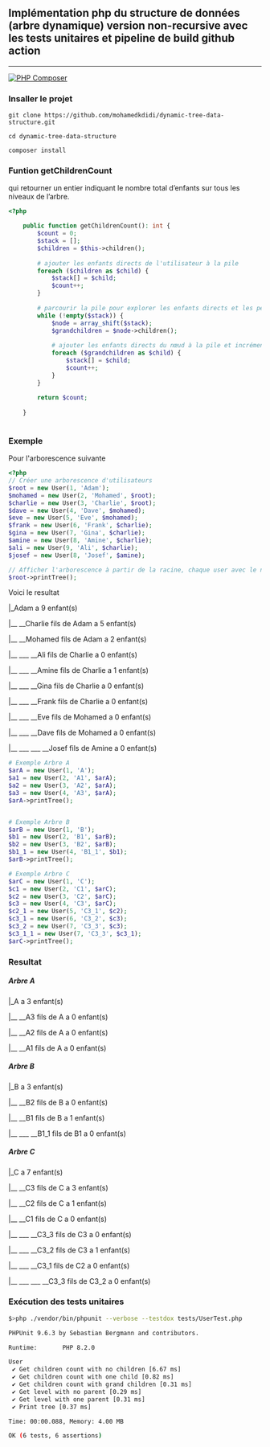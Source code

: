 ## Implémentation php du structure de données (arbre dynamique) version non-recursive avec les tests unitaires et pipeline de build github action
******
[![PHP Composer](https://github.com/mohamedkdidi/dynamic-tree-data-structure/actions/workflows/ci.yml/badge.svg)](https://github.com/mohamedkdidi/dynamic-tree-data-structure/actions/workflows/ci.yml)

### Insaller le projet

 `git clone https://github.com/mohamedkdidi/dynamic-tree-data-structure.git `

 `cd dynamic-tree-data-structure `

 `composer install `

### Funtion getChildrenCount

qui retourner un entier indiquant le nombre total d’enfants sur tous les niveaux de l’arbre.

```php
<?php

    public function getChildrenCount(): int {
        $count = 0;
        $stack = [];
        $children = $this->children();
        
        # ajouter les enfants directs de l'utilisateur à la pile
        foreach ($children as $child) {
            $stack[] = $child;
            $count++;
        }
        
        # parcourir la pile pour explorer les enfants directs et les petits-enfants
        while (!empty($stack)) {
            $node = array_shift($stack);
            $grandchildren = $node->children();
            
            # ajouter les enfants directs du nœud à la pile et incrémenter le compteur
            foreach ($grandchildren as $child) {
                $stack[] = $child;
                $count++;
            }
        }
        
        return $count;
        
    }
    
```

### Exemple

Pour l'arborescence suivante 

```php
<?php
// Créer une arborescence d'utilisateurs
$root = new User(1, 'Adam');
$mohamed = new User(2, 'Mohamed', $root);
$charlie = new User(3, 'Charlie', $root);
$dave = new User(4, 'Dave', $mohamed);
$eve = new User(5, 'Eve', $mohamed);
$frank = new User(6, 'Frank', $charlie);
$gina = new User(7, 'Gina', $charlie);
$amine = new User(8, 'Amine', $charlie);
$ali = new User(9, 'Ali', $charlie);
$josef = new User(8, 'Josef', $amine);

// Afficher l'arborescence à partir de la racine, chaque user avec le nombre d'enfants
$root->printTree();
```

Voici le resultat


|_Adam a 9 enfant(s) 

|__ __Charlie fils de Adam a 5 enfant(s) 

|__ __Mohamed fils de Adam a 2 enfant(s) 

|__ ___ __Ali fils de Charlie a 0 enfant(s) 

|__ ___ __Amine fils de Charlie a 1 enfant(s) 

|__ ___ __Gina fils de Charlie a 0 enfant(s) 

|__ ___ __Frank fils de Charlie a 0 enfant(s) 

|__ ___ __Eve fils de Mohamed a 0 enfant(s) 

|__ ___ __Dave fils de Mohamed a 0 enfant(s) 

|__ ___ ___ __Josef fils de Amine a 0 enfant(s) 


```php
# Exemple Arbre A
$arA = new User(1, 'A');
$a1 = new User(2, 'A1', $arA);
$a2 = new User(3, 'A2', $arA);
$a3 = new User(4, 'A3', $arA);
$arA->printTree();


# Exemple Arbre B
$arB = new User(1, 'B');
$b1 = new User(2, 'B1', $arB);
$b2 = new User(3, 'B2', $arB);
$b1_1 = new User(4, 'B1_1', $b1);
$arB->printTree();

# Exemple Arbre C
$arC = new User(1, 'C');
$c1 = new User(2, 'C1', $arC);
$c2 = new User(3, 'C2', $arC);
$c3 = new User(4, 'C3', $arC);
$c2_1 = new User(5, 'C3_1', $c2);
$c3_1 = new User(6, 'C3_2', $c3);
$c3_2 = new User(7, 'C3_3', $c3);
$c3_1_1 = new User(7, 'C3_3', $c3_1);
$arC->printTree();
```


### Resultat

##### Arbre A

|_A a 3 enfant(s) 

|__ __A3 fils de A a 0 enfant(s) 

|__ __A2 fils de A a 0 enfant(s) 

|__ __A1 fils de A a 0 enfant(s) 


##### Arbre B

|_B a 3 enfant(s) 

|__ __B2 fils de B a 0 enfant(s) 

|__ __B1 fils de B a 1 enfant(s) 

|__ ___ __B1_1 fils de B1 a 0 enfant(s)

##### Arbre C

|_C a 7 enfant(s) 

|__ __C3 fils de C a 3 enfant(s) 

|__ __C2 fils de C a 1 enfant(s) 

|__ __C1 fils de C a 0 enfant(s) 

|__ ___ __C3_3 fils de C3 a 0 enfant(s) 

|__ ___ __C3_2 fils de C3 a 1 enfant(s) 

|__ ___ __C3_1 fils de C2 a 0 enfant(s) 

|__ ___ ___ __C3_3 fils de C3_2 a 0 enfant(s) 


 
### Exécution des tests unitaires

```bash
$>php ./vendor/bin/phpunit --verbose --testdox tests/UserTest.php

PHPUnit 9.6.3 by Sebastian Bergmann and contributors.

Runtime:       PHP 8.2.0

User
 ✔ Get children count with no children [6.67 ms]
 ✔ Get children count with one child [0.82 ms]
 ✔ Get children count with grand children [0.31 ms]
 ✔ Get level with no parent [0.29 ms]
 ✔ Get level with one parent [0.31 ms]
 ✔ Print tree [0.37 ms]

Time: 00:00.088, Memory: 4.00 MB

OK (6 tests, 6 assertions)
```
